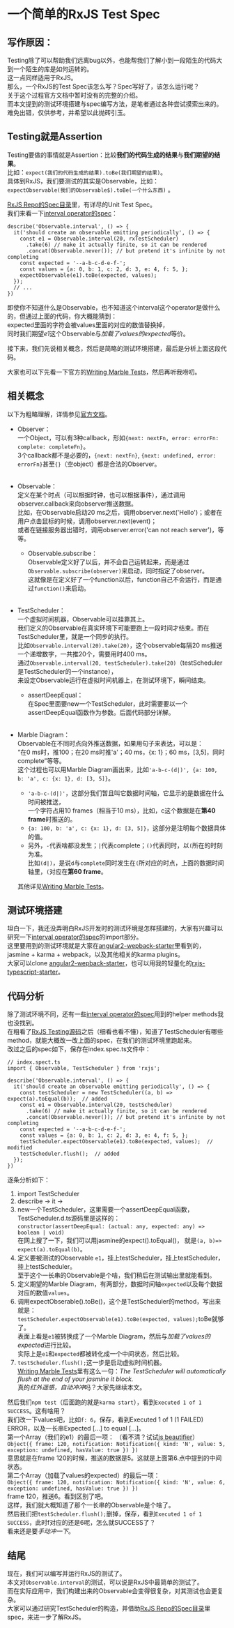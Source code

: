 # 一个简单的RxJS Test Spec

## 写作原因：
Testing除了可以帮助我们远离bug以外，也能帮我们了解小到一段陌生的代码大到一个陌生的库是如何运转的。  
这一点同样适用于RxJS。  
那么，一个RxJS的Test Spec该怎么写？Spec写好了，该怎么运行呢？  
关于这个过程官方文档中暂时没有的完整的介绍。  
而本文提到的测试环境搭建与spec编写方法，是笔者通过各种尝试摸索出来的。  
难免出错，仅供参考，并希望以此抛砖引玉。  

## Testing就是Assertion
Testing要做的事情就是Assertion：比较**我们的代码生成的结果**与**我们期望的结果**。    
比如：`expect(我们的代码生成的结果).toBe(我们期望的结果)`。  
具体到RxJS，我们要测试的其实是Observable，比如：  
`expectObservable(我们的Observable$).toBe(一个什么东西)` 。    

[RxJS Repo的Spec目录][]里，有详尽的Unit Test Spec。  
我们来看一下[interval operator的spec][]： 

    describe('Observable.interval', () => {
      it('should create an observable emitting periodically', () => {
        const e1 = Observable.interval(20, rxTestScheduler)
          .take(6) // make it actually finite, so it can be rendered
          .concat(Observable.never()); // but pretend it's infinite by not completing
        const expected = '--a-b-c-d-e-f-';
        const values = {a: 0, b: 1, c: 2, d: 3, e: 4, f: 5, };
        expectObservable(e1).toBe(expected, values);
      });
      // ...
    })

即使你不知道什么是Observable，也不知道这个interval这个operator是做什么的，但通过上面的代码，你大概能猜到：   
expected里面的字符会被values里面的对应的数值替换掉，  
同时我们期望*e1*这个Observable与*加载了values的expected*等价。  

接下来，我们先说相关概念，然后是简略的测试环境搭建，最后是分析上面这段代码。 

大家也可以下先看一下官方的[Writing Marble Tests][]，然后再听我唠叨。  

## 相关概念
以下为粗略理解，详情参见[官方文档][]。  
* Observer：  
    一个Object，可以有3种callback，形如`{next: nextFn, error: errorFn: complete: completeFn}`。  
    3个callback都不是必要的，`{next: nextFn}`, `{next: undefined, error: errorFn}`甚至`{}`（空object）都是合法的Observer。  
    &#8194;  

* Observable：  
    定义在某个时点（可以根据时钟，也可以根据事件），通过调用observer.callback来向observer推送数据。  
    比如，在Observable启动20 ms之后，调用observer.next('Hello')；或者在用户点击鼠标的时候，调用observer.next(event)；  
    或者在链接服务器出错时，调用observer.error('can not reach server')，等等。      
    * Observable.subscribe：  
      Observable定义好了以后，并不会自己运转起来，而是通过`Observable.subscribe(observer)`来启动，同时指定了observer。  
      这就像是在定义好了一个function以后，function自己不会运行，而是通过`function()`来启动。  
      &#8194;

* TestScheduler：  
    一个虚拟时间机器，Observable可以挂靠其上。  
    我们定义的Observable在真实环境下可能要跑上一段时间才结束。而在TestScheduler里，就是一个同步的执行。    
    比如`Observable.interval(20).take(20)`，这个observable每隔20 ms推送一个递增数字，一共推20个，需要用时400 ms。  
    通过`Observable.interval(20, testScheduler).take(20)`（testScheduler是TestScheduler的一个instance），  
    来设定Observable运行在虚拟时间机器上，在测试环境下，瞬间结束。     
    * assertDeepEqual：  
      在Spec里面要new一个TestScheduler，此时需要要以一个assertDeepEqual函数作为参数。后面代码部分详解。  
      &#8194;

* Marble Diagram：  
    Observable在不同时点向外推送数据，如果用句子来表达，可以是：  
    “在0 ms时，推100；在20 ms时推'a'；40 ms，{x: 1}；60 ms，[3,5]，同时complete”等等。  
    这个过程也可以用Marble Diagram画出来，比如`'a-b-c-(d|)', {a: 100, b: 'a', c: {x: 1}, d: [3, 5]}`。  
    * `'a-b-c-(d|)'`，这部分我们暂且叫它数据时间轴，它显示的是数据在什么时间被推送，  
      一个字符占用10 frames（相当于10 ms），比如，c这个数据是在**第40 frame**时推送的。  
    * `{a: 100, b: 'a', c: {x: 1}, d: [3, 5]}`，这部分是注明每个数据具体的值。  
    * 另外，`-`代表啥都没发生；`|`代表complete；`()`代表同时，以`(`所在的时刻为准。  
      比如`(d|)`，是说`d`与`complete`同时发生在`(`所对应的时点，上面的数据时间轴里，`(`对应在**第60 frame**。  

    其他详见[Writing Marble Tests][]。

## 测试环境搭建
坦白一下，我还没弄明白RxJS开发时的测试环境是怎样搭建的，大家有兴趣可以研究一下[interval operator的spec][]的import部分。  
这里要用到的测试环境就是大家在[angular2-wepback-starter][]里看到的，jasmine + karma + webpack，以及其他相关的karma plugins。  
大家可以clone [angular2-wepback-starter][]，也可以用我的轻量化的[rxjs-typescript-starter][]。

## 代码分析
除了测试环境不同，还有一些[interval operator的spec][]用到的helper methods我也没找到。  
在粗看了[RxJS Testing源码][]之后（细看也看不懂），知道了TestScheduler有哪些method，就能大概改一改上面的spec，在我们的测试环境里跑起来。  
改过之后的spec如下，保存在index.spec.ts文件中：

    // index.spect.ts
    import { Observable, TestScheduler } from 'rxjs';

    describe('Observable.interval', () => {
      it('should create an observable emitting periodically', () => {
        const testScheduler = new TestScheduler((a, b) => expect(a).toEqual(b));  // added
        const e1 = Observable.interval(20, testScheduler)
          .take(6) // make it actually finite, so it can be rendered
          .concat(Observable.never()); // but pretend it's infinite by not completing
        const expected = '--a-b-c-d-e-f-';
        const values = {a: 0, b: 1, c: 2, d: 3, e: 4, f: 5, };
        testScheduler.expectObservable(e1).toBe(expected, values);  // modified
        testScheduler.flush();  // added
      });
    })

逐条分析如下：
1. import TestScheduler
2. describe -> it ->
3. new一个TestScheduler，这里需要一个assertDeepEqual函数，TestScheduler.d.ts源码里是这样的：  
  `constructor(assertDeepEqual: (actual: any, expected: any) => boolean | void)`  
  在网上搜了一下，我们可以用jasmine的expect().toEqual()， 就是`(a, b)=> expect(a).toEqual(b)`。
4. 定义要被测试的Observable `e1`，挂上testScheduler，挂上testScheduler，挂上testScheduler。  
  至于这个一长串的Observable是个啥，我们稍后在测试输出里就能看到。
5. 定义期望的Marble Diagram，有两部分，数据时间轴`expected`以及每个数据对应的数值`values`。
6. 调用expectObserable().toBe()，这个是TestScheduler的method，写出来就是：   
  `testScheduler.expectObservable(e1).toBe(expected, values);`toBe就够了。  
  表面上看是`e1`被转换成了一个Marble Diagram，然后与*加载了values的expected*进行比较。    
  实际上是`e1`和`expected`都被转化成一个中间状态，然后比较。
7. `testScheduler.flush();`这一步是启动虚拟时间机器。  
  [Writing Marble Tests][]里有这么一句：*The TestScheduler will automatically flush at the end of your jasmine it block.*  
  真的*红外遥感，自动冲冲*吗？大家先继续本文。

然后我们`npm test`（后面跑的就是`karma start`），看到`Executed 1 of 1 SUCCESS`。这有啥用？  
我们改一下values吧，比如`f: 6`，保存，看到Executed 1 of 1 (1 FAILED) ERROR，以及一长串Expected [...] to equal [...]。  
第一个Array（我们的e1）的最后一项：  （看不清？试试[js beautifier][]）  
`Object({ frame: 120, notification: Notification({ kind: 'N', value: 5, exception: undefined, hasValue: true }) })`   
意思就是在frame 120的时候，推送的数据是5。这就是上面第6.点中提到的中间状态。    
第二个Array（加载了values的expected）的最后一项：  
`Object({ frame: 120, notification: Notification({ kind: 'N', value: 6, exception: undefined, hasValue: true }) })`  
frame 120，推送6。看到区别了吧。  
这样，我们就大概知道了那个一长串的Observable是个啥了。  
然后我们把`testScheduler.flush();`删掉，保存，看到`Executed 1 of 1 SUCCESS`，此时f对应的还是6呢，怎么就SUCCESS了？  
看来还是要*手动冲一下*。  

## 结尾

现在，我们可以编写并运行RxJS的测试了。  
本文对`Observable.interval`的测试，可以说是RxJS中最简单的测试了。  
而在实际应用中，我们构建出来的Observable会变得很复杂，对其测试也会更复杂。  
大家可以通过研究TestScheduler的构造，并借助[RxJS Repo的Spec目录][]里spec，来进一步了解RxJS。  



[Writing Marble Tests]: https://github.com/ReactiveX/rxjs/blob/master/doc/writing-marble-tests.md
[官方文档]: http://reactivex.io/rxjs/manual/overview.html
[interval operator的spec]: https://github.com/ReactiveX/rxjs/blob/master/spec/observables/interval-spec.ts 
[angular2-wepback-starter]: https://github.com/AngularClass/angular2-webpack-starter
[rxjs-typescript-starter]: https://github.com/rxjs-space/rxjs-typescript-starter
[RxJS Testing源码]: https://github.com/ReactiveX/rxjs/tree/master/src/testing
[js beautifier]: http://jsbeautifier.org
[RxJS Repo的Spec目录]: https://github.com/ReactiveX/rxjs/tree/master/spec
